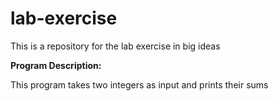# lab-exercise
This is a repository for the lab exercise in big ideas

**Program Description:** 

This program takes two integers as input and prints their sums
